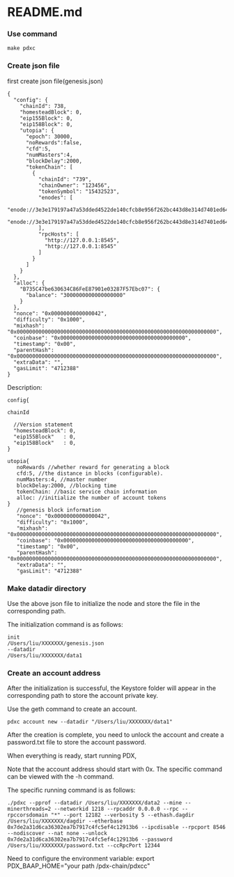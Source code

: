 # README.md

<h3>Use command</h3>

```
make pdxc
```

<h3>Create json file</h3>


first create json file(genesis.json)

```
{
  "config": {
    "chainId": 738,
    "homesteadBlock": 0,
    "eip155Block": 0,
    "eip158Block": 0,
    "utopia": {
      "epoch": 30000,
      "noRewards":false,
      "cfd":5,
      "numMasters":4,
      "blockDelay":2000,
      "tokenChain": [
        {
          "chainId": "739",
          "chainOwner": "123456",
          "tokenSymbol": "15432523",
          "enodes": [
            "enode://3e3e179197a47a53dded4522de140cfcb8e956f262bc443d8e314d7401ed64c4a8e8c08839eb58a640a4f3e7593d791b34b8e0992a2ed66f1995fcbc98aae8a6@http://192.168.1.229:12181",
            "enode://3e3e179197a47a53dded4522de140cfcb8e956f262bc443d8e314d7401ed64c4a8e8c08839eb58a640a4f3e7593d791b34b8e0992a2ed66f1995fcbc98aae8a6@http://192.168.1.228:12181"
          ],
          "rpcHosts": [
            "http://127.0.0.1:8545",
            "http://127.0.0.1:8545"
          ]
        }
      ]
    }
  },
  "alloc": {
    "B735C47be630634C86FeE87901e03287F57Ebc07": {
      "balance": "3000000000000000000"
    }
  },
  "nonce": "0x0000000000000042",
  "difficulty": "0x1000",
  "mixhash": "0x0000000000000000000000000000000000000000000000000000000000000000",
  "coinbase": "0x0000000000000000000000000000000000000000",
  "timestamp": "0x00",
  "parentHash": "0x0000000000000000000000000000000000000000000000000000000000000000",
  "extraData": "",
  "gasLimit": "4712388"
}

```
Description:

```
config{

chainId

  //Version statement
  "homesteadBlock": 0,
  "eip155Block"   : 0,
  "eip158Block"   : 0,
}

utopia{
   noRewards //whether reward for generating a block
   cfd:5, //the distance in blocks (configurable).
   numMasters:4, //master number
   blockDelay:2000, //blocking time
   tokenChain: //basic service chain information
   alloc: //initialize the number of account tokens
}
   //genesis block information
   "nonce": "0x0000000000000042",
   "difficulty": "0x1000",
   "mixhash": "0x0000000000000000000000000000000000000000000000000000000000000000",
   "coinbase": "0x0000000000000000000000000000000000000000",
   "timestamp": "0x00",
   "parentHash": "0x0000000000000000000000000000000000000000000000000000000000000000",
   "extraData": "",
   "gasLimit": "4712388"

```

<h3>Make datadir directory</h3>
 
Use the above json file to initialize the node and store the file in the corresponding path.

The initialization command is as follows:

```
init
/Users/liu/XXXXXXX/genesis.json
--datadir
/Users/liu/XXXXXXX/data1
```

<h3>Create an account address</h3>
 
After the initialization is successful, the Keystore folder will appear in the corresponding path to store the account private key. 

Use the geth command to create an account.

```
pdxc account new --datadir "/Users/liu/XXXXXXX/data1"
```

After the creation is complete, you need to unlock the account and create a password.txt file to store the account password.

When everything is ready, start running PDX,

Note that the account address should start with 0x. The specific command can be viewed with the -h command.

The specific running command is as follows:

```
./pdxc --pprof --datadir /Users/liu/XXXXXXX/data2 --mine --minerthreads=2 --networkid 1218 --rpcaddr 0.0.0.0 --rpc --rpccorsdomain "*" --port 12182 --verbosity 5 --ethash.dagdir /Users/liu/XXXXXXX/dagdir --etherbase 0x7de2a31d6ca36302ea7b7917c4fc5ef4c12913b6 --ipcdisable --rpcport 8546  --nodiscover --nat none --unlock 0x7de2a31d6ca36302ea7b7917c4fc5ef4c12913b6 --password /Users/liu/XXXXXXX/password.txt --ccRpcPort 12344

```
Need to configure the environment variable: export PDX_BAAP_HOME="your path /pdx-chain/pdxcc"


